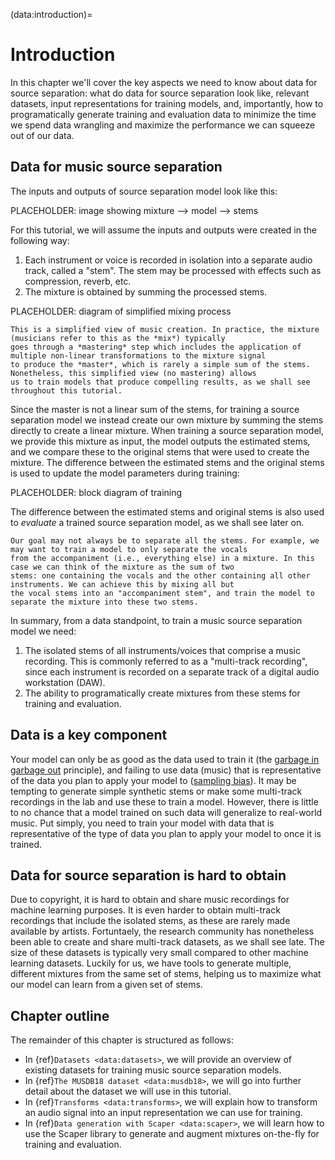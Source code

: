 (data:introduction)=
# Introduction

In this chapter we'll cover the key aspects we need to know about data for source separation: what do data for source 
separation look like, relevant datasets, input representations for training models, and, importantly, how to programatically
generate training and evaluation data to minimize the time we spend data wrangling and maximize the performance we can squeeze
out of our data.

## Data for music source separation

The inputs and outputs of source separation model look like this:

PLACEHOLDER: image showing mixture --> model --> stems

For this tutorial, we will assume the inputs and outputs were created in the following way:
1. Each instrument or voice is recorded in isolation into a separate audio track, called a "stem". The stem may be 
processed with effects such as compression, reverb, etc.
2. The mixture is obtained by summing the processed stems.

PLACEHOLDER: diagram of simplified mixing process 

```{note}
This is a simplified view of music creation. In practice, the mixture (musicians refer to this as the *mix*) typically 
goes through a *mastering* step which includes the application of multiple non-linear transformations to the mixture signal
to produce the *master*, which is rarely a simple sum of the stems. Nonetheless, this simplified view (no mastering) allows 
us to train models that produce compelling results, as we shall see throughout this tutorial. 
```

Since the master is not a linear sum of the stems, for training a source separation model we instead create our own mixture 
by summing the stems directly to create a linear mixture. When training a source separation model, we provide this mixture 
as input, the model outputs the estimated stems, and we compare these to the original stems that were used to create the 
mixture. The difference between the estimated stems and the original stems is used to update the model parameters during 
training:

PLACEHOLDER: block diagram of training

The difference between the estimated stems and original stems is also used to *evaluate* a trained source separation model,
as we shall see later on.

```{note}
Our goal may not always be to separate all the stems. For example, we may want to train a model to only separate the vocals
from the accompaniment (i.e., everything else) in a mixture. In this case we can think of the mixture as the sum of two 
stems: one containing the vocals and the other containing all other instruments. We can achieve this by mixing all but 
the vocal stems into an "accompaniment stem", and train the model to separate the mixture into these two stems. 
```

In summary, from a data standpoint, to train a music source separation model we need:
1. The isolated stems of all instruments/voices that comprise a music recording. This is commonly referred to as a
"multi-track recording", since each instrument is recorded on a separate track of a digital audio workstation (DAW).
2. The ability to programatically create mixtures from these stems for training and evaluation.


## Data is a key component

Your model can only be as good as the data used to train it (the [garbage in garbage 
out](https://en.wikipedia.org/wiki/Garbage_in,_garbage_out) principle), and failing to use data (music) that is 
representative of the data you plan to apply your model to ([sampling bias](https://en.wikipedia.org/wiki/Sampling_bias)).
It may be tempting to generate simple synthetic 
stems or make some multi-track recordings in the lab and use these to train a model. However, there is little to no chance 
that a model trained on such data will generalize to real-world music. Put simply, you need to train your model with data 
that is representative of the type of data you plan to apply your model to once it is trained.

## Data for source separation is hard to obtain

Due to copyright, it is hard to obtain and share music recordings for machine learning purposes. It is even harder to obtain
multi-track recordings that include the isolated stems, as these are rarely made available by artists. Fortuntaely, the research
community has nonetheless been able to create and share multi-track datasets, as we shall see late. The size of these datasets
is typically very small compared to other machine learning datasets. Luckily for us, we have tools to generate multiple, 
different mixtures from the same set of stems, helping us to maximize what our model can learn from a given set of stems. 

## Chapter outline

The remainder of this chapter is structured as follows:
* In {ref}`Datasets <data:datasets>`, we will provide an overview of existing datasets for training music source separation models.
* In {ref}`The MUSDB18 dataset <data:musdb18>`, we will go into further detail about the dataset we will use in this tutorial.
* In {ref}`Transforms <data:transforms>`, we will explain how to transform an audio signal into an input representation we can use for training.
* In {ref}`Data generation with Scaper <data:scaper>`, we will learn how to use the Scaper library to generate and augment mixtures on-the-fly
for training and evaluation. 
